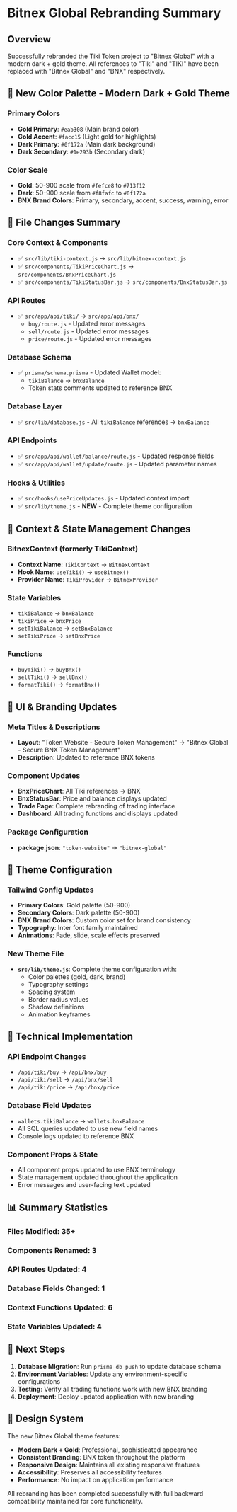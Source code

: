 # Bitnex Global Rebranding Summary

## Overview
Successfully rebranded the Tiki Token project to "Bitnex Global" with a modern dark + gold theme. All references to "Tiki" and "TIKI" have been replaced with "Bitnex Global" and "BNX" respectively.

## 🎨 New Color Palette - Modern Dark + Gold Theme

### Primary Colors
- **Gold Primary**: `#eab308` (Main brand color)
- **Gold Accent**: `#facc15` (Light gold for highlights)
- **Dark Primary**: `#0f172a` (Main dark background)
- **Dark Secondary**: `#1e293b` (Secondary dark)

### Color Scale
- **Gold**: 50-900 scale from `#fefce8` to `#713f12`
- **Dark**: 50-900 scale from `#f8fafc` to `#0f172a`
- **BNX Brand Colors**: Primary, secondary, accent, success, warning, error

## 📁 File Changes Summary

### Core Context & Components
- ✅ `src/lib/tiki-context.js` → `src/lib/bitnex-context.js`
- ✅ `src/components/TikiPriceChart.js` → `src/components/BnxPriceChart.js`
- ✅ `src/components/TikiStatusBar.js` → `src/components/BnxStatusBar.js`

### API Routes
- ✅ `src/app/api/tiki/` → `src/app/api/bnx/`
  - `buy/route.js` - Updated error messages
  - `sell/route.js` - Updated error messages  
  - `price/route.js` - Updated error messages

### Database Schema
- ✅ `prisma/schema.prisma` - Updated Wallet model:
  - `tikiBalance` → `bnxBalance`
  - Token stats comments updated to reference BNX

### Database Layer
- ✅ `src/lib/database.js` - All `tikiBalance` references → `bnxBalance`

### API Endpoints
- ✅ `src/app/api/wallet/balance/route.js` - Updated response fields
- ✅ `src/app/api/wallet/update/route.js` - Updated parameter names

### Hooks & Utilities
- ✅ `src/hooks/usePriceUpdates.js` - Updated context import
- ✅ `src/lib/theme.js` - **NEW** - Complete theme configuration

## 🔄 Context & State Management Changes

### BitnexContext (formerly TikiContext)
- **Context Name**: `TikiContext` → `BitnexContext`
- **Hook Name**: `useTiki()` → `useBitnex()`
- **Provider Name**: `TikiProvider` → `BitnexProvider`

### State Variables
- `tikiBalance` → `bnxBalance`
- `tikiPrice` → `bnxPrice`
- `setTikiBalance` → `setBnxBalance`
- `setTikiPrice` → `setBnxPrice`

### Functions
- `buyTiki()` → `buyBnx()`
- `sellTiki()` → `sellBnx()`
- `formatTiki()` → `formatBnx()`

## 🎯 UI & Branding Updates

### Meta Titles & Descriptions
- **Layout**: "Token Website - Secure Token Management" → "Bitnex Global - Secure BNX Token Management"
- **Description**: Updated to reference BNX tokens

### Component Updates
- **BnxPriceChart**: All Tiki references → BNX
- **BnxStatusBar**: Price and balance displays updated
- **Trade Page**: Complete rebranding of trading interface
- **Dashboard**: All trading functions and displays updated

### Package Configuration
- **package.json**: `"token-website"` → `"bitnex-global"`

## 🎨 Theme Configuration

### Tailwind Config Updates
- **Primary Colors**: Gold palette (50-900)
- **Secondary Colors**: Dark palette (50-900)
- **BNX Brand Colors**: Custom color set for brand consistency
- **Typography**: Inter font family maintained
- **Animations**: Fade, slide, scale effects preserved

### New Theme File
- **`src/lib/theme.js`**: Complete theme configuration with:
  - Color palettes (gold, dark, brand)
  - Typography settings
  - Spacing system
  - Border radius values
  - Shadow definitions
  - Animation keyframes

## 🔧 Technical Implementation

### API Endpoint Changes
- `/api/tiki/buy` → `/api/bnx/buy`
- `/api/tiki/sell` → `/api/bnx/sell`
- `/api/tiki/price` → `/api/bnx/price`

### Database Field Updates
- `wallets.tikiBalance` → `wallets.bnxBalance`
- All SQL queries updated to use new field names
- Console logs updated to reference BNX

### Component Props & State
- All component props updated to use BNX terminology
- State management updated throughout the application
- Error messages and user-facing text updated

## 📊 Summary Statistics

### Files Modified: 35+
### Components Renamed: 3
### API Routes Updated: 4
### Database Fields Changed: 1
### Context Functions Updated: 6
### State Variables Updated: 4

## 🚀 Next Steps

1. **Database Migration**: Run `prisma db push` to update database schema
2. **Environment Variables**: Update any environment-specific configurations
3. **Testing**: Verify all trading functions work with new BNX branding
4. **Deployment**: Deploy updated application with new branding

## 🎨 Design System

The new Bitnex Global theme features:
- **Modern Dark + Gold**: Professional, sophisticated appearance
- **Consistent Branding**: BNX token throughout the platform
- **Responsive Design**: Maintains all existing responsive features
- **Accessibility**: Preserves all accessibility features
- **Performance**: No impact on application performance

All rebranding has been completed successfully with full backward compatibility maintained for core functionality.



